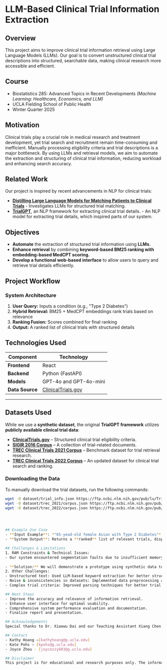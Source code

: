 # LLM-Based Clinical Trial Information Extraction

## Overview

This project aims to improve clinical trial information retrieval using Large Language Models (LLMs). Our goal is to convert unstructured clinical trial descriptions into structured, searchable data, making clinical research more accessible and efficient.

## Course
- Biostatistics 285: Advanced Topics in Recent Developments *(Machine Learning: Healthcare, Economics, and LLM)*
- UCLA Fielding School of Public Health
- Winter Quarter 2025

## Motivation
Clinical trials play a crucial role in medical research and treatment development, yet trial search and recruitment remain time-consuming and inefficient. Manually processing eligibility criteria and trial descriptions is a major bottleneck. By using LLMs and retrieval models, we aim to automate the extraction and structuring of clinical trial information, reducing workload and enhancing search accuracy.

## Related Work  
Our project is inspired by recent advancements in NLP for clinical trials: 
- **[Distilling Large Language Models for Matching Patients to Clinical Trials](https://arxiv.org/abs/2312.09958)** - Investigates LLMs for structured trial matching.
- **[TrialGPT](https://github.com/ncbi-nlp/TrialGPT)**, an NLP framework for extracting clinical trial details. - An NLP model for extracting trial details, which inspired parts of our system.


## Objectives
- **Automate** the extraction of structured trial information using **LLMs.**
- **Enhance retrieval** by combining **keyword-based BM25 ranking with embedding-based MedCPT scoring.**
- **Develop a functional web-based interface** to allow users to query and retrieve trial details efficiently.

## Project Workflow

### System Architecture
1. **User Query:** Inputs a condition (e.g., "Type 2 Diabetes")
2. **Hybrid Retrieval:** BM25 + MedCPT embeddings rank trials based on relevance
3. **Ranking Fusion:** Scores combined for final ranking
4. **Output:** A ranked list of clinical trials with structured details

## **Technologies Used**
| **Component**   | **Technology**  |
|----------------|----------------|
| **Frontend**   | React |
| **Backend**    | Python (FastAPI) |
| **Models**     | GPT-4o and GPT-4o-mini |
| **Data Source** | [ClinicalTrials.gov](https://clinicaltrials.gov/) |

---

## **Datasets Used**
While we use a **synthetic dataset**, the original **TrialGPT framework** utilizes **publicly available clinical trial data**:

- **[ClinicalTrials.gov](https://clinicaltrials.gov/)** – Structured clinical trial eligibility criteria.
- **[SIGIR 2016 Corpus](https://data.csiro.au/collection/csiro:17152)** – A collection of trial-related documents.
- **[TREC Clinical Trials 2021 Corpus](https://www.trec-cds.org/2021.html)** – Benchmark dataset for trial retrieval research.
- **[TREC Clinical Trials 2022 Corpus](https://www.trec-cds.org/2022.html)** – An updated dataset for clinical trial search and ranking.

### **Downloading the Data**
To manually download the trial datasets, run the following commands:

```bash
wget -O dataset/trial_info.json https://ftp.ncbi.nlm.nih.gov/pub/lu/TrialGPT/trial_info.json
wget -O dataset/trec_2021/corpus.json https://ftp.ncbi.nlm.nih.gov/pub/lu/TrialGPT/trec_2021.json
wget -O dataset/trec_2022/corpus.json https://ftp.ncbi.nlm.nih.gov/pub/lu/TrialGPT/trec_2022.json




## Example Use Case
- **Input Example**: *"65-yead-old female Asian with Type 2 Diabetes"*
- **System Output**: Returns a **ranked** list of relevant trials, displaying key details such as **conditions, interventions, locations, and eligibility criteria.** 

## Challenges & Limitations
1. RAM Constraints & Technical Issues:
- Our system encountered segmentation faults due to insufficient memory when running on real clinical trial data. Despite testing with a small synthetic dataset, hardware limitations prevented full execution.
  
- **Solution:** We will demonstrate a prototype using synthetic data to illustrate the potential impact of our system.
2. Other Challenges:
- Unstructured text: Used LLM-based keyword extraction for better structuring.
- Noise & inconsistencies in datasets: Implemented data preprocessing and filtering.
- Complex trial criteria: Improved parsing techniques for better trial segmentation.

## Next Steps
- Improve the accuracy and relevance of information retrieval.
- Enhance user interface for optimal usability.
- Comprehensive system performance evaluation and documentation.
- Finalize report and presentation.

## Acknowledgements
Special thanks to Dr. Xiaowu Dai and our Teaching Assistant Xiang Chen for their guidance and support.

## Contact
- Kathy Hoang –[kathyhoang@g.ucla.edu]
- Kate Pohs – [kpohs@g.ucla.edu]
- Joyce Zhou - [joycezzy803@g.ucla.edu]

## Disclaimer
This project is for educational and research purposes only. The information produced on this website is not intended for direct diagnostic use or medical decision-making without review and oversight by a clinical professional. Individuals should not change their health behavior solely on the basis of information produced on this website. 

